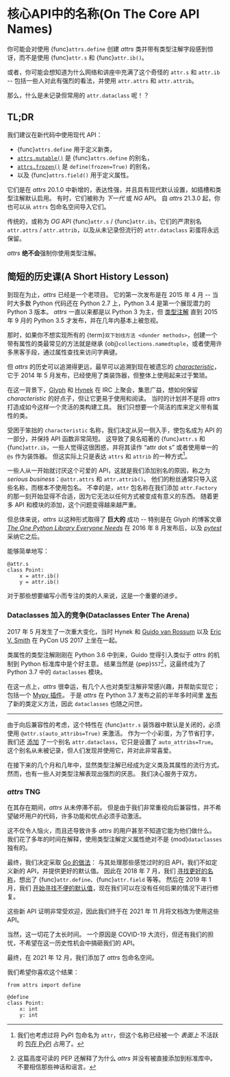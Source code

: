# 核心API中的名称(On The Core API Names)

你可能会对使用 {func}`attrs.define` 创建 *attrs* 类并带有类型注解字段感到惊讶，而不是使用 {func}`attr.s` 和 {func}`attr.ib()`。

或者，你可能会想知道为什么网络和讲座中充满了这个奇怪的 `attr.s` 和 `attr.ib` -- 包括一些人对此有强烈的看法，并使用 `attr.attrs` 和 `attr.attrib`。

那么，什么是未记录但常用的 `attr.dataclass` 呢！？

## TL;DR

我们建议在新代码中使用现代 API：

- {func}`attrs.define` 用于定义新类，
- [`attrs.mutable()`](attrs.mutable) 是 {func}`attrs.define` 的别名，
- [`attrs.frozen()`](attrs.frozen) 是 `define(frozen=True)` 的别名，
- 以及 {func}`attrs.field()` 用于定义属性。

它们是在 *attrs* 20.1.0 中新增的，表达性强，并且具有现代默认设置，如插槽和类型注解默认启用。
有时，它们被称为 *下一代* 或 *NG* API。
自 *attrs* 21.3.0 起，你也可以从 `attrs` 包命名空间导入它们。

传统的，或称为 *OG* API {func}`attr.s` / {func}`attr.ib`，它们的严肃别名 `attr.attrs` / `attr.attrib`，以及从未记录但流行的 `attr.dataclass` 彩蛋将永远保留。

*attrs* **绝不会**强制你使用类型注解。

## 简短的历史课(A Short History Lesson)

到现在为止，*attrs* 已经是一个老项目。
它的第一次发布是在 2015 年 4 月 -- 当时大多数 Python 代码还在 Python 2.7 上，Python 3.4 是第一个展现潜力的 Python 3 版本。
*attrs* 一直以来都是以 Python 3 为主，但 [类型注解](https://peps.python.org/pep-0484/) 直到 2015 年 9 月的 Python 3.5 才发布，并在几年内基本上被忽视。

那时，如果你不想实现所有的 {term}`双下划线方法 <dunder methods>`，创建一个带有属性的类最常见的方法就是继承 {obj}`collections.namedtuple`，或者使用许多黑客手段，通过属性查找来访问字典键。

但 *attrs* 的历史可以追溯得更远，最早可以追溯到现在被遗忘的 [*characteristic*](https://github.com/hynek/characteristic)，它于 2014 年 5 月发布，已经使用了类装饰器，但整体上使用起来过于繁琐。

在这一背景下，[Glyph](https://github.com/glyph) 和 [Hynek](https://github.com/hynek) 在 IRC 上聚会，集思广益，想如何保留 *characteristic* 的好点子，但让它更易于使用和阅读。
当时的计划并不是将 *attrs* 打造成如今这样一个灵活的类构建工具。
我们只想要一个简洁的库来定义带有属性的类。

受困于笨拙的 `characteristic` 名称，我们决定从另一侧入手，使包名成为 API 的一部分，并保持 API 函数非常简短。
这导致了臭名昭著的 {func}`attr.s` 和 {func}`attr.ib`，一些人觉得这很困惑，并将其读作 “attr dot s” 或者使用单一的 `@s` 作为装饰器。
但这实际上只是表达 `attrs` 和 `attrib` 的一种方式[^attr]。

[^attr]: 我们也考虑过将 PyPI 包命名为 `attr`，但这个名称已经被一个 *表面上* 不活跃的 [包在 PyPI](https://pypi.org/project/attr/#history) 占用了。

一些人从一开始就讨厌这个可爱的 API，这就是我们添加别名的原因，称之为 *serious business*：`@attr.attrs` 和 `attr.attrib()`。
他们的粉丝通常只导入这些名称，而根本不使用包名。
不幸的是，`attr` 包名称在我们添加 `attr.Factory` 的那一刻开始显得不合适，因为它无法以任何方式被变成有意义的东西。
随着更多 API 和模块的添加，这个问题变得越来越严重。

但总体来说，*attrs* 以这种形式取得了 **巨大的** 成功 -- 特别是在 Glyph 的博客文章 [*The One Python Library Everyone Needs*](https://glyph.twistedmatrix.com/2016/08/attrs.html) 在 2016 年 8 月发布后，以及 [*pytest*](https://docs.pytest.org/) 采纳它之后。

能够简单地写：

```
@attr.s
class Point:
    x = attr.ib()
    y = attr.ib()
```

对于那些想要编写小而专注的类的人来说，这是一个重要的进步。

### Dataclasses 加入的竞争(Dataclasses Enter The Arena)

2017 年 5 月发生了一次重大变化，当时 Hynek 和 [Guido van Rossum](https://en.wikipedia.org/wiki/Guido_van_Rossum) 以及 [Eric V. Smith](https://github.com/ericvsmith) 在 PyCon US 2017 上坐在一起。

类属性的类型注解刚刚在 Python 3.6 中到来，Guido 觉得引入类似于 *attrs* 的机制到 Python 标准库中是个好主意。
结果当然是 {pep}`557`[^stdlib]，这最终成为了 Python 3.7 中的 `dataclasses` 模块。

[^stdlib]: 这篇高度可读的 PEP 还解释了为什么 *attrs* 并没有被直接添加到标准库中。
    不要相信那些神话和谣言。

在这一点上，*attrs* 很幸运，有几个人也对类型注解非常感兴趣，并帮助实现它；包括一个 [Mypy 插件](https://medium.com/@Pilot-EPD-Blog/mypy-and-attrs-e1b0225e9ac6)。
于是 *attrs* 在 Python 3.7 发布之前的半年多时间里 [发布](https://www.attrs.org/en/17.3.0.post2/changelog.html) 了新的类定义方法，因此 `dataclasses` 也随之问世。

---

由于向后兼容性的考虑，这个特性在 {func}`attr.s` 装饰器中默认是关闭的，必须使用 `@attr.s(auto_attribs=True)` 来激活。
作为一个小彩蛋，为了节省打字，我们还 [添加](https://github.com/python-attrs/attrs/commit/88aa1c897dfe2ee4aa987e4a56f2ba1344a17238#diff-4fc63db1f2fcb7c6e464ee9a77c3c74e90dd191d1c9ffc3bdd1234d3a6663dc0R48) 了一个别名 `attr.dataclass`，它只是设置了 `auto_attribs=True`。
这个别名从未被记录，但人们发现并使用它，并对此非常喜爱。

在接下来的几个月和几年中，显然类型注解已经成为定义类及其属性的流行方式。
然而，也有一些人对类型注解表现出强烈的厌恶。
我们决心服务于双方。

### *attrs* TNG

在其存在期间，*attrs* 从未停滞不前。
但是由于我们非常重视向后兼容性，并不希望破坏用户的代码，许多功能和优点必须手动激活。

这不仅令人恼火，而且还导致许多 *attrs* 的用户甚至不知道它能为他们做什么。
我们花了多年的时间在解释，使用类型注解定义属性绝对不是 {mod}`dataclasses` 独有的。

最终，我们决定采取 [Go 的做法](https://go.dev/blog/module-compatibility)：
与其处理那些感觉过时的旧 API，我们不如定义新的 API，并提供更好的默认值。
因此在 2018 年 7 月，我们 [寻找更好的名称](https://github.com/python-attrs/attrs/issues/408)，想出了 {func}`attr.define`、{func}`attr.field` 等等。
然后在 2019 年 1 月，我们 [开始寻找不便的默认值](https://github.com/python-attrs/attrs/issues/487)，现在我们可以在没有任何后果的情况下进行修复。

这些新 API 证明非常受欢迎，因此我们终于在 2021 年 11 月将文档改为使用这些 API。

当然，这一切花了太长时间。
一个原因是 COVID-19 大流行，但还有我们的担忧，不希望在这一历史性机会中搞砸我们的 API。

最终，在 2021 年 12 月，我们添加了 *attrs* 包命名空间。

我们希望你喜欢这个结果：

```
from attrs import define

@define
class Point:
    x: int
    y: int
```
